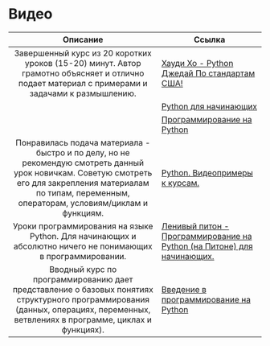 # Видео

|                                                                                                          Описание                                                                                                          | Ссылка                                                                                                                                              |
| :------------------------------------------------------------------------------------------------------------------------------------------------------------------------------------------------------------------------: | --------------------------------------------------------------------------------------------------------------------------------------------------- |
|                                       Завершенный курс из 20 коротких уроков (15-20) минут. Автор грамотно объясняет и отлично подает материал с примерами и задачами к размышлению.                                       | [Хауди Хо - Python Джедай По стандартам США!](https://www.youtube.com/playlist?list=PLvoBekrlHDgROfUUHMbrrdsy_b2y2V_rj)                             |
|                                                                                                                                                                                                                            | [Python для начинающих](https://www.youtube.com/playlist?list=PLg5SS\_4L6LYtHCActBzbuGVYlWpLYqXC6)                                                  |
|                                                                                                                                                                                                                            | [Программирование на Python](https://www.youtube.com/playlist?list=PLfAlku7WMht6janxhS4D7XqajI7Knq1sS)                                              |
| Понравилась подача материала -  быстро и по делу, но  не рекомендую смотреть данный урок новичкам.          Советую смотреть его для закрепления материалам по типам, переменным, операторам, условиям/циклам и  функциям. | [Python. Видеопримеры к курсам.](https://www.youtube.com/playlist?list=PL6LDsbZOeyrxrPfYl3Zh6pSBN1OOPMTjZ)                                          |
|                                                         Уроки программирования на языке Python. Для начинающих и абсолютно ничего не понимающих в программировании.                                                        | [Ленивый питон - Программирование на Python (на Питоне) для начинающих. ](https://www.youtube.com/playlist?list=PLbKwBvrpogbZfU50rPMmXow3aMFjIw4gk) |
|                      Вводный курс по программированию дает представление о базовых понятиях структурного программирования (данных, операциях, переменных, ветвлениях в программе, циклах и функциях).                      | [Введение в программирование на Python](https://www.youtube.com/playlist?list=PLDrmKwRSNx7LSwH9FcFmWyHRr7W-UkbNT)                                   |
